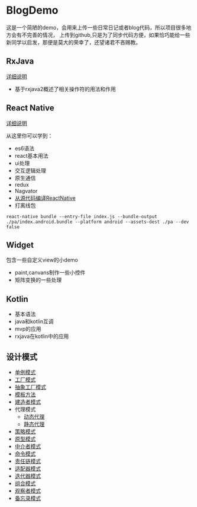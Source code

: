 # BlogDemo
   这是一个简陋的demo，会用来上传一些日常日记或者blog代码，所以项目很多地方会有不完善的情况，
   上传到github,只是为了同步代码方便，如果恰巧能给一些新同学以启发，那便是莫大的荣幸了，还望诸君不吝赐教。


## RxJava
[详细说明](https://github.com/romantiskt/BlogDemo/tree/master/doc/rxjava.md)
 * 基于rxjava2概述了相关操作符的用法和作用



## React Native
[详细说明](https://github.com/romantiskt/BlogDemo/tree/master/doc/ReactNative.md)

   从这里你可以学到：
*  es6语法
*  react基本用法
*  ui处理
*  交互逻辑处理
*  原生通信
*  redux
*  Nagvator
*  [从源代码编译ReactNative](https://github.com/romantiskt/BlogDemo/tree/master/doc/react_build.md)
*  打离线包
```
react-native bundle --entry-file index.js --bundle-output ./pa/index.android.bundle --platform android --assets-dest ./pa --dev false
```
## Widget
  包含一些自定义view的小demo
 *  paint,canvans制作一些小控件
 *  矩阵变换的一些处理
## Kotlin

* 基本语法
* java和kotlin互调
* mvp的应用
* rxjava在kotlin中的应用

## 设计模式

* [单例模式](https://github.com/romantiskt/BlogDemo/blob/master/app/src/main/java/com/wang/advance/tasks/design/singleton/SingletonAdvance.java)
* [工厂模式](https://github.com/romantiskt/BlogDemo/blob/master/app/src/main/java/com/wang/advance/tasks/design/factory/InstanceSimpleFactory.java)
* [抽象工厂模式](https://github.com/romantiskt/BlogDemo/blob/master/app/src/main/java/com/wang/advance/tasks/design/absfactory/InstanceFactory.java)
* [模板方法](https://github.com/romantiskt/BlogDemo/blob/master/app/src/main/java/com/wang/advance/tasks/design/templateMethod/Phone.java)
* [建造者模式](https://github.com/romantiskt/BlogDemo/blob/master/app/src/main/java/com/wang/advance/tasks/design/builder/Builder.java)
* 代理模式
    * [动态代理](https://github.com/romantiskt/BlogDemo/blob/master/app/src/main/java/com/wang/advance/tasks/design/proxy/dynamic/DynamicUtil.java)
    * [静态代理](https://github.com/romantiskt/BlogDemo/blob/master/app/src/main/java/com/wang/advance/tasks/design/proxy/dynamic/Employee.java)
* [策略模式](https://github.com/romantiskt/BlogDemo/blob/master/app/src/main/java/com/wang/advance/tasks/design/strategy/MathUtil.java)
* [原型模式](https://github.com/romantiskt/BlogDemo/blob/master/app/src/main/java/com/wang/advance/tasks/design/prototype/Phone.java)
* [中介者模式](https://github.com/romantiskt/BlogDemo/blob/master/app/src/main/java/com/wang/advance/tasks/design/agency/Agencyer.java)
* [命令模式](https://github.com/romantiskt/BlogDemo/blob/master/app/src/main/java/com/wang/advance/tasks/design/command/CommandUtil.java)
* [责任链模式](https://github.com/romantiskt/BlogDemo/blob/master/app/src/main/java/com/wang/advance/tasks/design/responsibility/ResponsibilityTest.java)
* [适配器模式](https://github.com/romantiskt/BlogDemo/blob/master/app/src/main/java/com/wang/advance/tasks/design/adapter/OutUserInfo.java)
* [迭代器模式](https://github.com/romantiskt/BlogDemo/blob/master/app/src/main/java/com/wang/advance/tasks/design/iterator/IteratorUtil.java)
* [组合模式](https://github.com/romantiskt/BlogDemo/blob/master/app/src/main/java/com/wang/advance/tasks/design/composite/Component.java)
* [观察者模式](https://github.com/romantiskt/BlogDemo/blob/master/app/src/main/java/com/wang/advance/tasks/design/observer/ObserverTest.java)
* [备忘录模式](https://github.com/romantiskt/BlogDemo/blob/master/app/src/main/java/com/wang/advance/tasks/design/memo/CommonView.java)